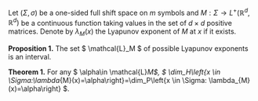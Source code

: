 Let $(\Sigma, \sigma)$ be a one-sided full shift space on $m$ symbols and $M: \Sigma \rightarrow L^{+}\left(\mathbb{R}^{d}, \mathbb{R}^{d}\right)$ be a continuous function taking values in the set of $d \times d$ positive matrices. Denote by $\lambda_{M}(x)$ the Lyapunov exponent of $M$ at $x$ if it exists. 

**Proposition 1.** The set $ \mathcal{L}_M $ of possible Lyapunov exponents  is an interval. 

**Theorem 1.** For any $ \alpha\in \mathcal{L}_M$, $ \dim_H\left\{x \in \Sigma:\lambda_{M}(x)=\alpha\right\}=\dim_P\left\{x \in \Sigma: \lambda_{M}(x)=\alpha\right\} $.